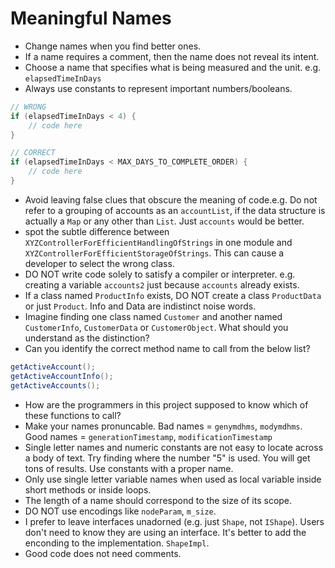# Meaningful Names
- Change names when you find better ones.
- If a name requires a comment, then the name does not reveal its intent.
- Choose a name that specifies what is being measured and the unit. e.g. `elapsedTimeInDays`
- Always use constants to represent important numbers/booleans. 
``` java
// WRONG
if (elapsedTimeInDays < 4) {
    // code here
}

// CORRECT
if (elapsedTimeInDays < MAX_DAYS_TO_COMPLETE_ORDER) {
    // code here
}
```
- Avoid leaving false clues that obscure the meaning of code.e.g. Do not refer to a grouping of accounts as an `accountList`, if the data structure is actually a `Map` or any other than `List`. Just `accounts` would be better.
- spot the subtle difference between `XYZControllerForEfficientHandlingOfStrings` in one module and `XYZControllerForEfficientStorageOfStrings`. This can cause a developer to select the wrong class.
- DO NOT write code solely to satisfy a compiler or interpreter. e.g. creating a variable `accounts2` just because `accounts` already exists.
- If a class named `ProductInfo` exists, DO NOT create a class `ProductData` or just `Product`. Info and Data are indistinct noise words.
- Imagine finding one class named `Customer` and another named `CustomerInfo`, `CustomerData` or `CustomerObject`. What should you understand as the distinction?
- Can you identify the correct method name to call from the below list? 
``` java
getActiveAccount();
getActiveAccountInfo();
getActiveAccounts();
```
- How are the programmers in this project supposed to know which of these functions to call?
- Make your names pronuncable. Bad names = `genymdhms`, `modymdhms`. Good names = `generationTimestamp`, `modificationTimestamp`
- Single letter names and numeric constants are not easy to locate across a body of text. Try finding where the number "5" is used. You will get tons of results. Use constants with a proper name.
- Only use single letter variable names when used as local variable inside short methods or inside loops.
- The length of a name should correspond to the size of its scope.
- DO NOT use encodings like `nodeParam`, `m_size`.
- I prefer to leave interfaces unadorned (e.g. just `Shape`, not `IShape`). Users don't need to know they are using an interface. It's better to add the enconding to the implementation. `ShapeImpl`. 
- Good code does not need comments.
